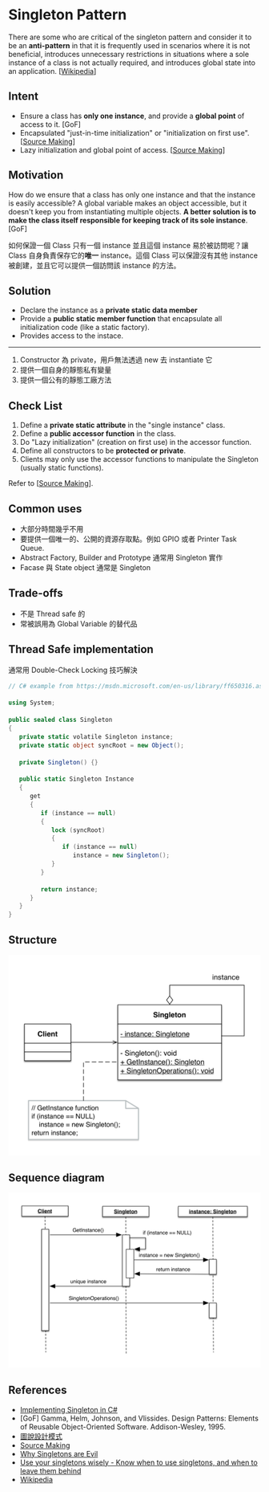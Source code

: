 # Singleton Pattern

There are some who are critical of the singleton pattern and consider it to be an **anti-pattern** in that it is frequently used in scenarios where it is not beneficial, introduces unnecessary restrictions in situations where a sole instance of a class is not actually required, and introduces global state into an application. [[Wikipedia](https://en.wikipedia.org/wiki/Singleton_pattern)]

## Intent

- Ensure a class has **only one instance**, and provide a **global point** of access to it. [GoF] 
- Encapsulated "just-in-time initialization" or "initialization on first use". [[Source Making](https://sourcemaking.com/design_patterns/singleton)]
- Lazy initialization and global point of access. [[Source Making](https://sourcemaking.com/design_patterns/singleton)]


## Motivation

How do we ensure that a class has only one instance and that the instance is easily accessible? A global variable makes an object accessible, but it doesn't keep you from instantiating multiple objects.
**A better solution is to make the class itself responsible for keeping track of its sole instance**. [GoF] 

如何保證一個 Class 只有一個 instance 並且這個 instance 易於被訪問呢？讓 Class 自身負責保存它的**唯一** instance。這個 Class 可以保證沒有其他 instance 被創建，並且它可以提供一個訪問該 instance 的方法。

## Solution

- Declare the instance as a **private static data member**
- Provide a **public static member function** that encapsulate all initialization code (like a static factory).
- Provides access to the instace.

---

1. Constructor 為 private，用戶無法透過 new 去 instantiate 它
2. 提供一個自身的靜態私有變量
3. 提供一個公有的靜態工廠方法

## Check List

1. Define a **private static attribute** in the "single instance" class.
2. Define a **public accessor function** in the class.
3. Do "Lazy initialization" (creation on first use) in the accessor function.
4. Define all constructors to be **protected or private**.
5. Clients may only use the accessor functions to manipulate the Singleton (usually static functions).

Refer to [[Source Making](https://sourcemaking.com/design_patterns/singleton)].

## Common uses

- 大部分時間幾乎不用
- 要提供一個唯一的、公開的資源存取點。例如 GPIO 或者 Printer Task Queue.
- Abstract Factory, Builder and Prototype 通常用 Singleton 實作
- Facase 與 State object 通常是 Singleton

## Trade-offs

- 不是 Thread safe 的
- 常被誤用為 Global Variable 的替代品

## Thread Safe implementation

通常用 Double-Check Locking 技巧解決

```csharp
// C# example from https://msdn.microsoft.com/en-us/library/ff650316.aspx

using System;

public sealed class Singleton
{
   private static volatile Singleton instance;
   private static object syncRoot = new Object();

   private Singleton() {}

   public static Singleton Instance
   {
      get 
      {
         if (instance == null) 
         {
            lock (syncRoot) 
            {
               if (instance == null) 
                  instance = new Singleton();
            }
         }

         return instance;
      }
   }
}
```

## Structure

![](class.png)

## Sequence diagram

![](sequence.png)

## References

- [Implementing Singleton in C#](https://msdn.microsoft.com/en-us/library/ff650316.aspx)
- [GoF] Gamma, Helm, Johnson, and Vlissides. Design Patterns: Elements of Reusable Object-Oriented Software. Addison-Wesley, 1995.
- [圖說設計模式](http://design-patterns.readthedocs.io/zh_CN/latest/creational_patterns/singleton.html)
- [Source Making](https://sourcemaking.com/design_patterns/singleton)
- [Why Singletons are Evil](https://blogs.msdn.microsoft.com/scottdensmore/2004/05/25/why-singletons-are-evil/)
- [Use your singletons wisely - Know when to use singletons, and when to leave them behind](http://www.ibm.com/developerworks/webservices/library/co-single/index.html)
- [Wikipedia](https://en.wikipedia.org/wiki/Singleton_pattern)
